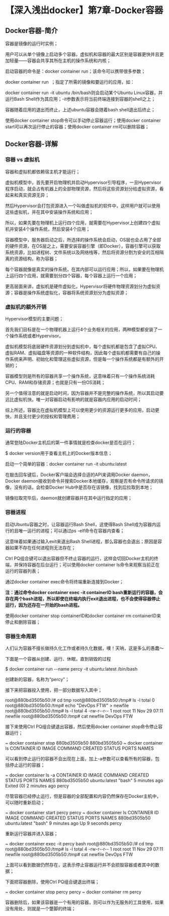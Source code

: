 # 【深入浅出docker】第7章-Docker容器

## Docker容器-简介

容器是镜像的运行时实例；

用户可以从单个镜像上启动多个容器，虚拟机和容器的最大区别是容器更快并且更加轻量——容器会共享其所在主机的操作系统和内核；

启动容器的命令是：docker container run；该命令可以携带很多参数；

docker container run <image> <app>；指定了所需的镜像和要运行的应用，如：

docker container run -it ubuntu /bin/bash则会启动某个Ubuntu Linux容器，并运行Bash Shell作为其应用；-it参数表示将当前终端连接到容器的shell之上；

容器随着应用的退出而终止，上述ubuntu容器会随着bash shell退出后终止；

使用docker container stop命令可以手动停止容器运行；使用docker container start可以再次运行停止的容器；使用docker container rm可以删除容器；

## Docker容器-详解

### 容器 vs 虚拟机

容器和虚拟机都依赖宿主机才能运行；

虚拟机模型中，首先要开启物理机并启动Hypervisor引导程序，一旦Hypervisor程序启动，就会占有机器上的全部物理资源，然后将这些资源划分给虚拟资源，看起来和真实资源无异；

然后Hypervisor会打包资源进入一个叫做虚拟机的软件中，这样用户就可以使用这些虚拟机，并在其中安装操作系统和应用；

所以，如果先要在物理机上运行四个应用，就需要在Hypervisor上创建四个虚拟机并安装4个操作系统，然后安装4个应用；

容器模型中，服务器启动之后，所选择的操作系统会启动，OS层也会占用了全部的硬件资源，在OS层之上，需要安装容器引擎（即Docker），容器引擎可以获取系统资源，比如进程树、文件系统以及网络栈等，然后将资源分割为安全的互相隔离的资源结构，称为容器；

每个容器就像是真实的操作系统，在其内部可以运行应用；所以，如果要在物理机上运行四个应用，就需要划分四个容器，每个容器上运行一个应用；

更高层面来讲，虚拟机是硬件虚拟化，Hypervisor将硬件物理资源划分为虚拟资源；容器是操作系统虚拟化，容器将系统资源划分为虚拟资源；

### 虚拟机的额外开销

Hypervisor模型的主要问题；

首先我们目标是在一个物理机器上运行4个业务相关的应用，两种模型都安装了一个操作系统或者Hypervisor。

虚拟机模型将底层硬件资源划分到虚拟机中，每个虚拟机都是包含了虚拟CPU、虚拟RAM、虚拟磁盘等资源的一种软件结构，因此每个虚拟机都需要有自己的操作系统来声明、初始化和管理这些虚拟资源，但是每一个操作系统都是有额外的开销的；

容器模型则是所有的容器共享一个操作系统，这意味着只有一个操作系统消耗CPU、RAM和存储资源；也就是只有一份OS消耗；

另一个值得注意的就是启动时间，因为容器并不是完整的操作系统，所以其启动要远比虚拟机快。唯一对容器启动有影响的就是容器内应用的启动时间；

综上所述，容器比在虚拟机模型上可以使用更少的资源运行更多的应用，启动更快，并且支付更少的授权和管理费用；

### 运行的容器

通常登陆Docker主机后的第一件事情就是检查docker是否在运行；

$ docker version用于查看主机上的Docker版本信息；

启动一个简单的容器：docker container run -it ubuntu:latest

在敲击回车键后，Docker客户端会选择合适的API来调用Docker daemon，Docker daemon接收到命令并搜索Docker本地缓存，观察是否有命令所请求的镜像，没有的话，会检查Docker Hub中是否存在该镜像，找到后拉取到本地；

镜像拉取完毕后，daemon就创建容器并在其中运行指定的应用；

### 容器进程

启动Ubuntu容器之时，让容器运行Bash Shell，这使得Bash Shell成为容器内运行的且唯一运行的进程；可以通过ps -elf命令在容器内查看；

这意味着如果通过输入exit来退出Bash Shell进程，那么容器也会退出；原因是容器如果不存在任何进程则无法存在；

Ctrl PQ组合键可以退出容器但不终止容器的运行，这样会切回Docker主机的终端，并保持容器在后台运行；可以使用docker container ls命令来观察当前正在运行的容器列表；

通过docker container exec命令将终端重新连接到Docker；

**注：通过命令docker container exec -it containerID bash重新运行的容器，会存在两个bash进程，所以即使在终端内执行exit退出进程，也不会使得容器停止运行，因为还存在一开始的bash进程。**

使用docker container stop containerID和docker container rm containerID来停止和删除容器；

### 容器生命周期

人们认为容器不擅长做持久化工作或者持久化数据，噢！天呐，这是多么的愚蠢～

下面是一个容器从创建、运行、休眠，直到销毁的过程

$ docker container run --name percy -it ubuntu:latest /bin/bash

创建新的容器，名称为“percy”；

接下来把容器投入使用，把一部分数据写入其中；

root@880bd3505b50:/# cd tmp
root@880bd3505b50:/tmp# ls -l
total 0
root@880bd3505b50:/tmp# echo "DevOps FTW" > newfile
root@880bd3505b50:/tmp# ls -l
total 4
-rw-r--r-- 1 root root 11 Nov 29 07:11 newfile
root@880bd3505b50:/tmp# cat newfile
DevOps FTW

接下来使用Ctrl PQ组合键退出容器，然后使用docker container stop命令停止容器运行；

~ docker container stop 880bd3505b50
880bd3505b50
~ docker container ls
CONTAINER ID        IMAGE               COMMAND             CREATED             STATUS              PORTS               NAMES

可以看到停止运行的容器不会出现在上面，加上-a参数可以查看所有的容器，包括停止运行的容器；

~ docker container ls -a
CONTAINER ID        IMAGE                COMMAND                  CREATED             STATUS                        PORTS               NAMES
880bd3505b50        ubuntu:latest        "bash"                   5 minutes ago       Exited (0) 2 minutes ago                          percy

尽管容器已经停止运行，但是容器的全部配置和内容仍然保存在Docker主机中，可以随时重新启动；

~ docker container start percy
percy
~ docker container ls
CONTAINER ID        IMAGE               COMMAND             CREATED             STATUS              PORTS               NAMES
880bd3505b50        ubuntu:latest       "bash"              9 minutes ago       Up 9 seconds                            percy

重新运行容器并进入容器；

~ docker container exec -it percy bash
root@880bd3505b50:/# cd tmp
root@880bd3505b50:/tmp# ls -l
total 4
-rw-r--r-- 1 root root 11 Nov 29 07:11 newfile
root@880bd3505b50:/tmp# cat newfile
DevOps FTW

上面可以看到数据仍然存在，这表示停止容器运行并不会损毁容器或者其中的数据；

下面把容器删除，使用Ctrl PQ组合键退出终端；

~ docker container stop percy
percy
~ docker container rm percy

容器删除后，如果该容器是一个有用的容器，则可以作为无服务的工具使用，如果没有用处，则就是一个蹩脚的终端；

